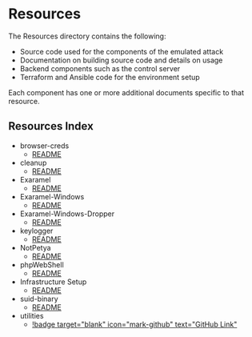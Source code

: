 # Resources

The Resources directory contains the following:

* Source code used for the components of the emulated attack
* Documentation on building source code and details on usage
* Backend components such as the control server
* Terraform and Ansible code for the environment setup

Each component has one or more additional documents specific to that resource.

## Resources Index

* browser-creds
  * [README](./README.md)
* cleanup
  * [README](./README.md)
* Exaramel
  * [README](./README.md)
* Exaramel-Windows
  * [README](./README.md)
* Exaramel-Windows-Dropper
  * [README](./README.md)
* keylogger
  * [README](./README.md)
* NotPetya
  * [README](./README.md)
* phpWebShell
  * [README](./README.md)
* Infrastructure Setup
  * [README](./README.md)
* suid-binary
  * [README](./README.md)
* utilities
  * [!badge target="blank" icon="mark-github" text="GitHub Link"](https://github.com/attackevals/ael/tree/49516eb0eb51c7b8f3c2851d612ea5c5467ff2bb/Enterprise/sandworm/Resources/utilities)
